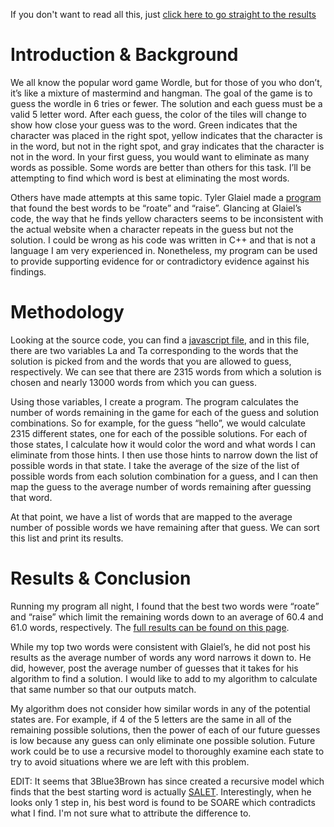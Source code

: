 If you don't want to read all this, just [click here to go straight to the results](https://github.com/drbot7/wordle-solver/blob/main/results.md)

# Introduction & Background

We all know the popular word game Wordle, but for those of you who don’t, it’s like a mixture of mastermind and hangman. The goal of the game is to guess the wordle in 6 tries or fewer. The solution and each guess must be a valid 5 letter word. After each guess, the color of the tiles will change to show how close your guess was to the word. Green indicates that the character was placed in the right spot, yellow indicates that the character is in the word, but not in the right spot, and gray indicates that the character is not in the word. In your first guess, you would want to eliminate as many words as possible. Some words are better than others for this task. I’ll be attempting to find which word is best at eliminating the most words.

Others have made attempts at this same topic. Tyler Glaiel made a [program](https://medium.com/@tglaiel/the-mathematically-optimal-first-guess-in-wordle-cbcb03c19b0a) that found the best words to be “roate” and “raise”. Glancing at Glaiel’s code, the way that he finds yellow characters seems to be inconsistent with the actual website when a character repeats in the guess but not the solution. I could be wrong as his code was written in C++ and that is not a language I am very experienced in. Nonetheless, my program can be used to provide supporting evidence for or contradictory evidence against his findings.

# Methodology

Looking at the source code, you can find a [javascript file](https://www.powerlanguage.co.uk/wordle/main.e65ce0a5.js), and in this file, there are two variables La and Ta corresponding to the words that the solution is picked from and the words that you are allowed to guess, respectively. We can see that there are 2315 words from which a solution is chosen and nearly 13000 words from which you can guess.

Using those variables, I create a program. The program calculates the number of words remaining in the game for each of the guess and solution combinations. So for example, for the guess “hello”, we would calculate 2315 different states, one for each of the possible solutions. For each of those states, I calculate how it would color the word and what words I can eliminate from those hints. I then use those hints to narrow down the list of possible words in that state. I take the average of the size of the list of possible words from each solution combination for a guess, and I can then map the guess to the average number of words remaining after guessing that word.

At that point, we have a list of words that are mapped to the average number of possible words we have remaining after that guess. We can sort this list and print its results.

# Results & Conclusion

Running my program all night, I found that the best two words were “roate” and “raise” which limit the remaining words down to an average of 60.4 and 61.0 words, respectively. The [full results can be found on this page](https://github.com/drbot7/wordle-solver/blob/main/results.md).

While my top two words were consistent with Glaiel’s, he did not post his results as the average number of words any word narrows it down to. He did, however, post the average number of guesses that it takes for his algorithm to find a solution. I would like to add to my algorithm to calculate that same number so that our outputs match.

My algorithm does not consider how similar words in any of the potential states are. For example, if 4 of the 5 letters are the same in all of the remaining possible solutions, then the power of each of our future guesses is low because any guess can only eliminate one possible solution. Future work could be to use a recursive model to thoroughly examine each state to try to avoid situations where we are left with this problem.

EDIT: It seems that 3Blue3Brown has since created a recursive model which finds that the best starting word is actually [SALET](https://youtu.be/fRed0Xmc2Wg?t=603). Interestingly, when he looks only 1 step in, his best word is found to be SOARE which contradicts what I find. I'm not sure what to attribute the difference to.
